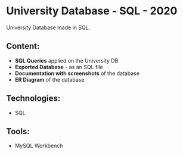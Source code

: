 # University Database - SQL - 2020

University Database made in SQL.

## Content:
- **SQL Queries** applied on the University DB
- **Exported Database** - as an SQL file
- **Documentation with screenshots** of the database
- **ER Diagram** of the database

## Technologies:
- SQL

## Tools:
- MySQL Workbench
